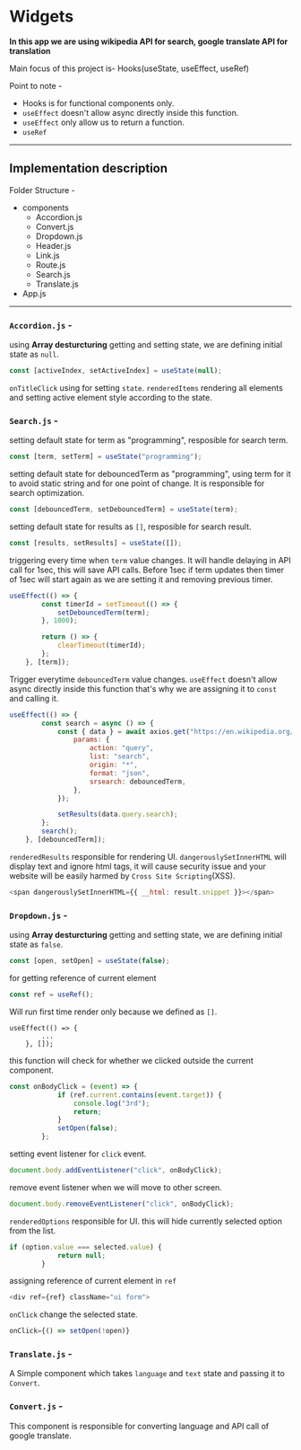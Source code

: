 # Widgets
**In this app we are using wikipedia API for search, google translate API for translation**

Main focus of this project is- Hooks(useState, useEffect, useRef)

Point to note -
- Hooks is for functional components only.
- `useEffect` doesn't allow async directly inside this function.
- `useEffect` only allow us to return a function.
- `useRef`

---

## Implementation description

Folder Structure -

- components
  - Accordion.js
  - Convert.js
  - Dropdown.js
  - Header.js
  - Link.js
  - Route.js
  - Search.js
  - Translate.js
- App.js

---

### `Accordion.js` -
using **Array desturcturing** getting and setting state, we are defining initial state as `null`.
```javascript
const [activeIndex, setActiveIndex] = useState(null);
```

`onTitleClick` using for setting `state`.
`renderedItems` rendering all elements and setting active element style according to the state.

### `Search.js` -
setting default state for term as "programming", resposible for search term.
```javascript
const [term, setTerm] = useState("programming");
```
setting default state for debouncedTerm as "programming", using term for it to avoid static string and for one point of change. It is responsible for search optimization.
```javascript
const [debouncedTerm, setDebouncedTerm] = useState(term);
```
setting default state for results as `[]`, resposible for search result.
```javascript
const [results, setResults] = useState([]);
```
triggering every time when `term` value changes. It will handle delaying in API call for 1sec, this will save API calls. Before 1sec if term updates then timer of 1sec will start again as we are setting it and removing previous timer.
```javascript
useEffect(() => {
		const timerId = setTimeout(() => {
			setDebouncedTerm(term);
		}, 1000);

		return () => {
			clearTimeout(timerId);
		};
	}, [term]);
```
Trigger everytime `debouncedTerm` value changes. `useEffect` doesn't allow async directly inside this function that's why we are assigning it to `const` and calling it.
```javascript
useEffect(() => {
		const search = async () => {
			const { data } = await axios.get("https://en.wikipedia.org/w/api.php", {
				params: {
					action: "query",
					list: "search",
					origin: "*",
					format: "json",
					srsearch: debouncedTerm,
				},
			});

			setResults(data.query.search);
		};
		search();
	}, [debouncedTerm]);
```
`renderedResults` responsible for rendering UI.
`dangerouslySetInnerHTML` will display text and ignore html tags, it will cause security issue and your website will be easily harmed by `Cross Site Scripting`(XSS).
```javascript
<span dangerouslySetInnerHTML={{ __html: result.snippet }}></span>
```
### `Dropdown.js` -
using **Array desturcturing** getting and setting state, we are defining initial state as `false`.
```javascript
const [open, setOpen] = useState(false);
```
for getting reference of current element
```javascript
const ref = useRef();
```
Will run first time render only because we defined as `[]`.
```
useEffect(() => {
		...
	}, []);
```
this function will check for whether we clicked outside the current component.
```javascript
const onBodyClick = (event) => {
			if (ref.current.contains(event.target)) {
				console.log("3rd");
				return;
			}
			setOpen(false);
		};
```
setting event listener for `click` event.
```javascript
document.body.addEventListener("click", onBodyClick);
```
remove event listener when we will move to other screen.
```javascript
document.body.removeEventListener("click", onBodyClick);
```
`renderedOptions` responsible for UI.
this will hide currently selected option from the list.
```javascript
if (option.value === selected.value) {
			return null;
		}
```
assigning reference of current element in `ref`
```javascript
<div ref={ref} className="ui form">
```
`onClick` change the selected state.
```javascript
onClick={() => setOpen(!open)}
```

### `Translate.js` -
A Simple component which takes `language` and `text` state and passing it to `Convert`.

### `Convert.js` -
This component is responsible for converting language and API call of google translate.

